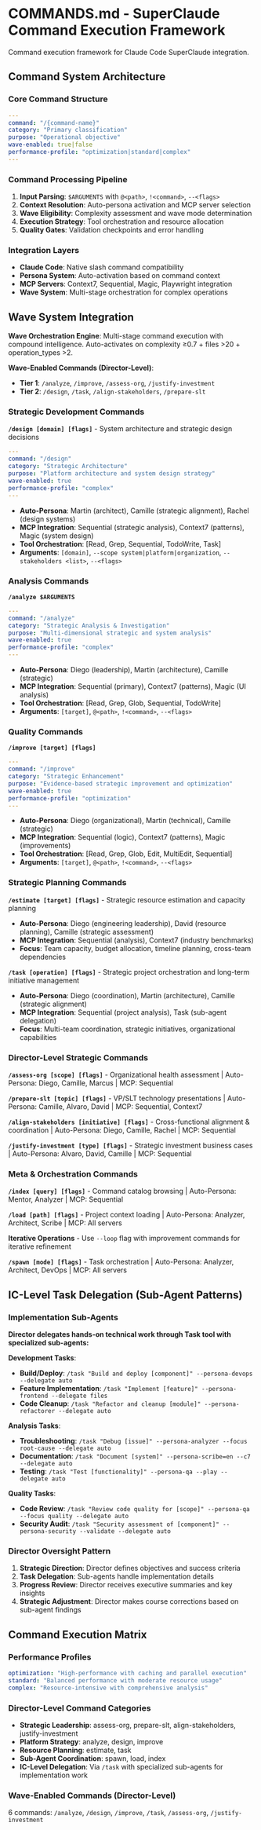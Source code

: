 # COMMANDS.md - SuperClaude Command Execution Framework

Command execution framework for Claude Code SuperClaude integration.

## Command System Architecture

### Core Command Structure
```yaml
---
command: "/{command-name}"
category: "Primary classification"
purpose: "Operational objective"
wave-enabled: true|false
performance-profile: "optimization|standard|complex"
---
```

### Command Processing Pipeline
1. **Input Parsing**: `$ARGUMENTS` with `@<path>`, `!<command>`, `--<flags>`
2. **Context Resolution**: Auto-persona activation and MCP server selection
3. **Wave Eligibility**: Complexity assessment and wave mode determination
4. **Execution Strategy**: Tool orchestration and resource allocation
5. **Quality Gates**: Validation checkpoints and error handling

### Integration Layers
- **Claude Code**: Native slash command compatibility
- **Persona System**: Auto-activation based on command context
- **MCP Servers**: Context7, Sequential, Magic, Playwright integration
- **Wave System**: Multi-stage orchestration for complex operations

## Wave System Integration

**Wave Orchestration Engine**: Multi-stage command execution with compound intelligence. Auto-activates on complexity ≥0.7 + files >20 + operation_types >2.

**Wave-Enabled Commands (Director-Level)**:
- **Tier 1**: `/analyze`, `/improve`, `/assess-org`, `/justify-investment`  
- **Tier 2**: `/design`, `/task`, `/align-stakeholders`, `/prepare-slt`

### Strategic Development Commands

**`/design [domain] [flags]`** - System architecture and strategic design decisions
```yaml
---
command: "/design"
category: "Strategic Architecture"  
purpose: "Platform architecture and system design strategy"
wave-enabled: true
performance-profile: "complex"
---
```
- **Auto-Persona**: Martin (architect), Camille (strategic alignment), Rachel (design systems)
- **MCP Integration**: Sequential (strategic analysis), Context7 (patterns), Magic (system design)
- **Tool Orchestration**: [Read, Grep, Sequential, TodoWrite, Task]
- **Arguments**: `[domain]`, `--scope system|platform|organization`, `--stakeholders <list>`, `--<flags>`

### Analysis Commands

**`/analyze $ARGUMENTS`**
```yaml
---
command: "/analyze"
category: "Strategic Analysis & Investigation"
purpose: "Multi-dimensional strategic and system analysis"
wave-enabled: true
performance-profile: "complex"
---
```
- **Auto-Persona**: Diego (leadership), Martin (architecture), Camille (strategic)
- **MCP Integration**: Sequential (primary), Context7 (patterns), Magic (UI analysis)
- **Tool Orchestration**: [Read, Grep, Glob, Sequential, TodoWrite]
- **Arguments**: `[target]`, `@<path>`, `!<command>`, `--<flags>`

### Quality Commands

**`/improve [target] [flags]`**
```yaml
---
command: "/improve"
category: "Strategic Enhancement"
purpose: "Evidence-based strategic improvement and optimization"
wave-enabled: true
performance-profile: "optimization"
---
```
- **Auto-Persona**: Diego (organizational), Martin (technical), Camille (strategic)
- **MCP Integration**: Sequential (logic), Context7 (patterns), Magic (improvements)
- **Tool Orchestration**: [Read, Grep, Glob, Edit, MultiEdit, Sequential]
- **Arguments**: `[target]`, `@<path>`, `!<command>`, `--<flags>`

### Strategic Planning Commands

**`/estimate [target] [flags]`** - Strategic resource estimation and capacity planning
- **Auto-Persona**: Diego (engineering leadership), David (resource planning), Camille (strategic assessment)
- **MCP Integration**: Sequential (analysis), Context7 (industry benchmarks)  
- **Focus**: Team capacity, budget allocation, timeline planning, cross-team dependencies

**`/task [operation] [flags]`** - Strategic project orchestration and long-term initiative management
- **Auto-Persona**: Diego (coordination), Martin (architecture), Camille (strategic alignment)
- **MCP Integration**: Sequential (project analysis), Task (sub-agent delegation)
- **Focus**: Multi-team coordination, strategic initiatives, organizational capabilities

### Director-Level Strategic Commands

**`/assess-org [scope] [flags]`** - Organizational health assessment | Auto-Persona: Diego, Camille, Marcus | MCP: Sequential

**`/prepare-slt [topic] [flags]`** - VP/SLT technology presentations | Auto-Persona: Camille, Alvaro, David | MCP: Sequential, Context7

**`/align-stakeholders [initiative] [flags]`** - Cross-functional alignment & coordination | Auto-Persona: Diego, Camille, Rachel | MCP: Sequential

**`/justify-investment [type] [flags]`** - Strategic investment business cases | Auto-Persona: Alvaro, David, Camille | MCP: Sequential

### Meta & Orchestration Commands

**`/index [query] [flags]`** - Command catalog browsing | Auto-Persona: Mentor, Analyzer | MCP: Sequential

**`/load [path] [flags]`** - Project context loading | Auto-Persona: Analyzer, Architect, Scribe | MCP: All servers

**Iterative Operations** - Use `--loop` flag with improvement commands for iterative refinement

**`/spawn [mode] [flags]`** - Task orchestration | Auto-Persona: Analyzer, Architect, DevOps | MCP: All servers

## IC-Level Task Delegation (Sub-Agent Patterns)

### Implementation Sub-Agents
**Director delegates hands-on technical work through Task tool with specialized sub-agents:**

**Development Tasks**:
- **Build/Deploy**: `/task "Build and deploy [component]" --persona-devops --delegate auto`
- **Feature Implementation**: `/task "Implement [feature]" --persona-frontend --delegate files`  
- **Code Cleanup**: `/task "Refactor and cleanup [module]" --persona-refactorer --delegate auto`

**Analysis Tasks**:  
- **Troubleshooting**: `/task "Debug [issue]" --persona-analyzer --focus root-cause --delegate auto`
- **Documentation**: `/task "Document [system]" --persona-scribe=en --c7 --delegate auto`
- **Testing**: `/task "Test [functionality]" --persona-qa --play --delegate auto`

**Quality Tasks**:
- **Code Review**: `/task "Review code quality for [scope]" --persona-qa --focus quality --delegate auto`
- **Security Audit**: `/task "Security assessment of [component]" --persona-security --validate --delegate auto`

### Director Oversight Pattern
1. **Strategic Direction**: Director defines objectives and success criteria
2. **Task Delegation**: Sub-agents handle implementation details  
3. **Progress Review**: Director receives executive summaries and key insights
4. **Strategic Adjustment**: Director makes course corrections based on sub-agent findings

## Command Execution Matrix

### Performance Profiles
```yaml
optimization: "High-performance with caching and parallel execution"
standard: "Balanced performance with moderate resource usage"
complex: "Resource-intensive with comprehensive analysis"
```

### Director-Level Command Categories
- **Strategic Leadership**: assess-org, prepare-slt, align-stakeholders, justify-investment
- **Platform Strategy**: analyze, design, improve
- **Resource Planning**: estimate, task  
- **Sub-Agent Coordination**: spawn, load, index
- **IC-Level Delegation**: Via `/task` with specialized sub-agents for implementation work

### Wave-Enabled Commands (Director-Level)
6 commands: `/analyze`, `/design`, `/improve`, `/task`, `/assess-org`, `/justify-investment`